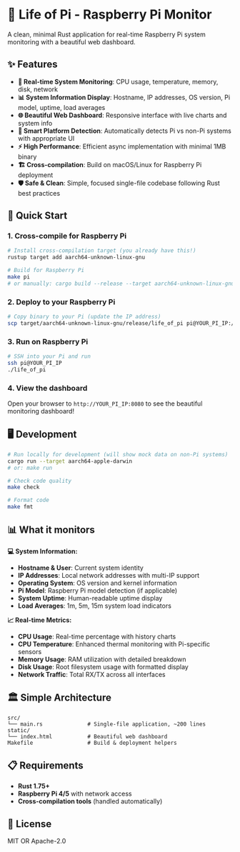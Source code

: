 # 🥧 Life of Pi - Raspberry Pi Monitor

A clean, minimal Rust application for real-time Raspberry Pi system monitoring with a beautiful web dashboard.

## ✨ Features

- **🔄 Real-time System Monitoring**: CPU usage, temperature, memory, disk, network
- **📊 System Information Display**: Hostname, IP addresses, OS version, Pi model, uptime, load averages
- **🌐 Beautiful Web Dashboard**: Responsive interface with live charts and system info
- **🎯 Smart Platform Detection**: Automatically detects Pi vs non-Pi systems with appropriate UI
- **⚡ High Performance**: Efficient async implementation with minimal 1MB binary
- **🏗️ Cross-compilation**: Build on macOS/Linux for Raspberry Pi deployment
- **🛡️ Safe & Clean**: Simple, focused single-file codebase following Rust best practices

## 🚀 Quick Start

### 1. Cross-compile for Raspberry Pi

```bash
# Install cross-compilation target (you already have this!)
rustup target add aarch64-unknown-linux-gnu

# Build for Raspberry Pi
make pi
# or manually: cargo build --release --target aarch64-unknown-linux-gnu
```

### 2. Deploy to your Raspberry Pi

```bash
# Copy binary to your Pi (update the IP address)
scp target/aarch64-unknown-linux-gnu/release/life_of_pi pi@YOUR_PI_IP:/home/pi/
```

### 3. Run on Raspberry Pi

```bash
# SSH into your Pi and run
ssh pi@YOUR_PI_IP
./life_of_pi
```

### 4. View the dashboard

Open your browser to `http://YOUR_PI_IP:8080` to see the beautiful monitoring dashboard!

## 🖥️ Development

```bash
# Run locally for development (will show mock data on non-Pi systems)
cargo run --target aarch64-apple-darwin
# or: make run

# Check code quality
make check

# Format code
make fmt
```

## 📊 What it monitors

**💻 System Information:**
- **Hostname & User**: Current system identity
- **IP Addresses**: Local network addresses with multi-IP support
- **Operating System**: OS version and kernel information  
- **Pi Model**: Raspberry Pi model detection (if applicable)
- **System Uptime**: Human-readable uptime display
- **Load Averages**: 1m, 5m, 15m system load indicators

**📈 Real-time Metrics:**
- **CPU Usage**: Real-time percentage with history charts
- **CPU Temperature**: Enhanced thermal monitoring with Pi-specific sensors
- **Memory Usage**: RAM utilization with detailed breakdown
- **Disk Usage**: Root filesystem usage with formatted display
- **Network Traffic**: Total RX/TX across all interfaces

## 🏛️ Simple Architecture

```
src/
└── main.rs              # Single-file application, ~200 lines
static/
└── index.html           # Beautiful web dashboard
Makefile                 # Build & deployment helpers
```

## 📋 Requirements

- **Rust 1.75+**
- **Raspberry Pi 4/5** with network access
- **Cross-compilation tools** (handled automatically)

## 📝 License

MIT OR Apache-2.0
